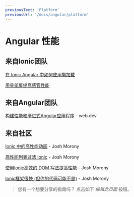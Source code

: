 ```yaml
---
previousText: 'Platform'
previousUrl: '/docs/angular/platform'
---
```


# Angular 性能

## 来自Ionic团队

[在 Ionic Angular 中如何使用懒加载](https://ionicframework.com/blog/how-to-lazy-load-in-ionic-angular/)

[用骨架屏提高感官性能](https://ionicframework.com/blog/improved-perceived-performance-with-skeleton-screens/)

## 来自Angular团队

[构建性能和渐进式Angular应用程序](https://web.dev/angular) - web.dev

## 来自社区

[Ionic 中的高性能动画](https://www.joshmorony.com/high-performance-animations-in-ionic/) - Josh Morony

[高性能列表过滤 Ionic](https://www.joshmorony.com/high-performance-list-filtering-in-ionic-2/) - Josh Morony

[使用Ionic高效的 DOM 写法提高性能](https://www.joshmorony.com/increasing-performance-with-efficient-dom-writes-in-ionic-2/) - Josh Morony

[Ionic框架很快 (但你的代码可能不是)](https://www.joshmorony.com/ionic-framework-is-fast-but-your-code-might-not-be/) - Josh Morony

> 您有一个想要分享的指南吗？ 点击如下 *编辑此页面* 按钮。